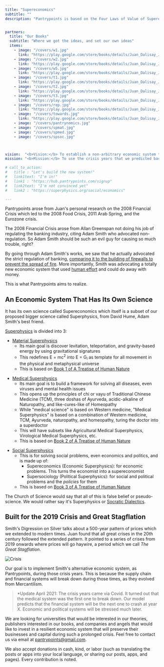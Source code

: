 ```yaml
---
title: "Supereconomics"
subtitle: ""
description: "Pantrypoints is based on the Four Laws of Value of Supereconomics"


partners:
  title: "Our Books"
  subtitle: "Where we got the ideas, and set our own ideas"
  items:
    - image: "/covers/w1.jpg"
      link: "https://play.google.com/store/books/details/Juan_Dalisay_Jr_The_Simple_Wealth_of_Nations_by_Ad?id=BjnPDwAAQBAJ"
    - image: "/covers/w2.jpg"
      link: "https://play.google.com/store/books/details/Juan_Dalisay_Jr_The_Simple_Wealth_of_Nations_by_Ad?id=0iHMDwAAQBAJ"          
    - image: "/covers/w5.jpg"
      link: "https://play.google.com/store/books/details/Juan_Dalisay_Jr_The_Simple_Wealth_of_Nations_by_Ad?id=WyYAEAAAQBAJ"
    - image: "/covers/t1.jpg"
      link: "https://play.google.com/store/books/details/Juan_Dalisay_Jr_The_Simple_Treatise_of_Human_Natur?id=iF_XDwAAQBAJ"
    - image: "/covers/t2.jpg"
      link: "https://play.google.com/store/books/details/Juan_Dalisay_Jr_The_Simple_Treatise_of_Human_Natur?id=nZjqDwAAQBAJ"          
    - image: "/covers/t3.jpg"
      link: "https://play.google.com/store/books/details/Juan_Dalisay_Jr_The_Simple_Treatise_of_Human_Natur?id=ikj9DwAAQBAJ"      
    - image: "/covers/rep.jpg"
      link: "https://play.google.com/store/books/details/Juan_Dalisay_Jr_The_Simple_Republic_by_Plato?id=WlkBEAAAQBAJ"      
    - image: "/covers/towards.jpg"
      link: "https://play.google.com/store/books/details/Juan_Dalisay_Jr_Towards_Maharlika?id=T-H4DwAAQBAJ"
    - image: "/covers/pantrynomics.jpg"
    - image: "/covers/spmat.jpg"
    - image: "/covers/spmed.jpg"
    - image: "/covers/spsoc.jpg"



vision:  "<b>Vision:</b> To establish a non-arbitrary economic system that is free from exploitation, involuntary, yet promotes maximum productivity sustainably"
mission: "<b>Mission:</b> To use the crisis years that we predicted back in 2015 to deploy our system and solve real-world socio-economic problems according to the princples of Supereconomics"

# call_to_action:
#   title : "Let's build the new system!"
#   link1text: "I'm in!"
#   link1 : "https://hub.pantrypoints.com/signup"
#   link2text: "I'm not convinced yet"
#   link2 : "https://superphysics.org/social/economics"

---
```

   
Pantrypoints arose from Juan's personal research on the 2008 Financial Crisis which led to the 2008 Food Crisis, 2011 Arab Spring, and the Eurozone crisis.

The 2008 Financial Crisis arose from Allan Greenspan not doing his job of regulating the banking industry, citing Adam Smith who advocated non-regulation. So Adam Smith should be such an evil guy for causing so much trouble, right?

By going through Adam Smith's works, we saw that he actually advocated the strict regulation of banking, [comparing it to the building of firewalls to prevent the spread of fire](https://superphysics.org/research/smith/wealth-of-nations/book-2/chapter-2m). More importantly, Smith was advocating a totally new economic system that used [human effort](https://superphysics.org/social/economics/principles/effort-theory-of-value) and could do away with money.

This is what Pantrypoints aims to realize. 


## An Economic System That Has Its Own Science

It has its own science called Supereconomics which itself is a subset of our proposed bigger science called Superphysics, from David Hume, Adam Smith's best friend. 

[Superphysics](https://superphysics.org) is divided into 3:
<!-- Greenspan was really citing Samuelson and neoliberal writers who preferred selfish-interest instead of social interest.

After concluding that Greenspan and Samuelson were the bad guys, Smith logically became the good guy to us. Smith cited David Hume heavily in his works. Hume cited Plato who wrote about Socrates who spoke about reincarnation and chakras. Socrates thus became the essential link between Western and Eastern philosophy, which we merged into Superphysics as a dialectical system to solve all problems, just as you use the scientific method to solve all science problems and math formulas to solve math problems. -->

<!-- - [Material Superphysics](/material-superphysics) -->
- [Material Superphysics](https://superphysics.org/material)
  - Its main goal is discover levitation, teleportation, and gravity-based energy by using gravitational signatures
  - This redefines E = mc<sup>2</sup>  into E = G<sub>l</sub>  as template for all movement in the physical and metaphysical universe 
  - This is based on [Book 1 of A Treatise of Human Nature](https://play.google.com/store/books/details/Juan_Dalisay_Jr_The_Simple_Treatise_of_Human_Natur?id=iF_XDwAAQBAJ)

<!-- - [Medical Superphysics](/medical-superphysics) -->
- [Medical Superphysics](https://superphysics.org/medical)
  - Its main goal is to build a framework for solving all diseases, even viruses and mental health issues
  - This opens up the principles of chi or vayu of Traditional Chinese Medicine (TCM), three doshas of Ayurveda, acidic-alkaline of Naturopathy, and like-cures-like of Homeopathy
  - While "medical science" is based on Western medicine, "Medical Superphysics" is based on a combination of Western medicine, TCM, Ayurveda, naturopathy, and homeopathy, turing the doctor into a superdoctor
  - This will have subsets like Agricultural Medical Superphysics, Virological Medical Superphysics, etc.
  - This is based on [Book 2 of A Treatise of Human Nature](https://play.google.com/store/books/details/Juan_Dalisay_Jr_The_Simple_Treatise_of_Human_Natur?id=nZjqDwAAQBAJ)

<!-- - [Social Superphysics](/social-superphysics) -->
- [Social Superphysics](https://superphysics.org/social)
  - This is for solving social problems, even economics and politics, and is made up of:
    - Supereconomics (Economic Superphysics): for economic problems. This turns the economist into a supereconomist
    - Supersociology (Political Superphysics): for social and political problems and the *policies* for them
  - This is based on [Book 3 of A Treatise of Human Nature](https://play.google.com/store/books/details/Juan_Dalisay_Jr_The_Simple_Treatise_of_Human_Natur?id=ikj9DwAAQBAJ)


The Church of Science would say that all of this is false belief or pseudo-science. We would rather say it's Superphysics or [Socratic Dialectics](https://superphysics.org/superphysics/socratic-dialectics).


## Built for the 2019 Crisis and Great Stagflation

Smith's Digression on Silver talks about a 500-year pattern of prices which we extended to modern times. Juan found that all great crises in the 20th century followed the extended pattern. It pointed to a series of crises from 2019 onwards where prices will go haywire, a period which we call *The Great Stagflation*. 


![Crisis](/graphics/comingcrisis.jpg)

Our goal is to implement Smith's alternative economic system, as Pantrypoints, during those crisis years. This is because the supply chain and financial systems will break down during those times, as they evolved from Mercantilism.

> *Update April 2021: The crisis years came via Covid. It turned out that the medical system was the first one to break down. Our model predicts that the financial system will be the next one to crash at year X. Economic and political systems will be stressed much later.


We are looking for universities that would be interested in our theories, publishers interested in our books, and companies and angels that would like to invest in a resilient economic system that will preserve their businesses and capital during such a prolonged crisis. Feel free to contact us via email at pantrypoints@gmail.com. 

We also accept donations in cash, kind, or labor (such as translating the posts or apps into your local language, or sharing our posts, apps, and pages). Every contribution is noted.

